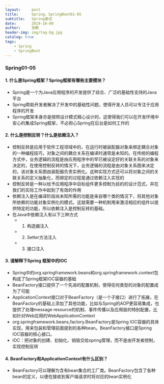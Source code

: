 ```yaml
---
layout:     post 
title:      Spring、SpringBoot01-05
subtitle:   Spring面试
date:       2019-10-09
author:     张鹏
header-img: img/tag-bg.jpg
catalog: true   
tags:                         
    - Spring
    - SpringBoot
---
```


### Spring01-05

#### 1. 什么是Spring框架？Spring框架有哪些主要模块？

- Spring是一个为Java应用程序的开发提供了综合、广泛的基础性支持的Java平台
- Spring帮助开发者解决了开发中的基础性问题，使得开发人员可以专注于应用程序的开发
- Spring框架本身亦是按照设计模式精心设计的，这使得我们可以在开发环境中安心的集成Spring框架，不必担心Spring在后台是如何工作的

#### 2. 什么是控制反转？什么是依赖注入？

- 控制反转是应用于软件工程领域中的，在运行时被装配器对象来绑定耦合对象的一种编程技巧，对象之间的耦合关系在编译时通常是未知的。在传统的编程方式中，业务逻辑的流程是由应用程序中的早已被设定好的关联关系的对象来决定的，在使用控制反转的情况下，业务逻辑的流程是由对象关系图来决定的，该对象关系图由装配器负责实例化。这种实现方式还可以将对象之间的关联关系的定义抽象化，而绑定的过程是通过依赖注入实现的
- 控制反转是一种以给予应用程序中目标组件更多控制为目的的设计范式，并在我们的实际工作中起到了有效的作用
- 依赖注入是在编译阶段尚未知所需的功能是来自哪个类的情况下，将其他对象所依赖的功能对象实例化的模式。这就需要一种机制用来激活相应的组件以提供特定的功能，所以依赖注入是控制反转的基础。
- 在Java中依赖注入有以下三种方式
   - 1. 构造器注入
   - 2. Setter方法注入
   - 3. 接口注入

#### 3. 请解释下Spring 框架中的IOC

- Spring中的org.springframework.beans和org.springframework.context包构成了Spring框架IOC容器的基础
- BeanFactory接口提供了一个先进的配置机制，使得任何类型的对象的配置成为了可能
- ApplicationContext接口对于BeanFactory（是一个子接口）进行了拓展，在BeanFactory的基础上添加了其他功能，比如与Spring的AOP更容易集成，也提供了处理message resource的机制、事件传播以及应用层的特别配置，比如针对Web应用的WebApplicationContext
- org.springframework.beans,factory.BeanFactory是Spring IOC容器的具体实现，用来包装和管理前面提到的各种bean。BeanFactory接口是Spring IOC容器的核心接口。
- IOC：把对象的创建、初始化、销毁交给spring管理，而不是由开发者控制，实现控制反转

#### 4. BeanFactory和ApplicationContext有什么区别？

- BeanFactory可以理解为含有bean集合的工厂类。BeanFactory包含了各种bean的定义，以便在接收到客户端请求时将对应的bean实例化